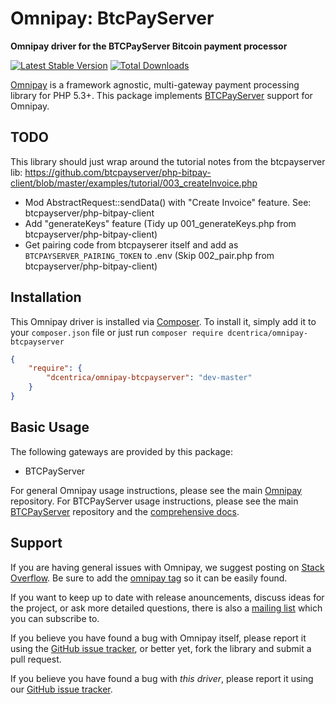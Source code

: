# Omnipay: BtcPayServer

**Omnipay driver for the BTCPayServer Bitcoin payment processor**

[![Latest Stable Version](https://poser.pugx.org/dcentrica/omnipay-btcpayserver/version.png)](https://packagist.org/packages/dcentrica/onipay-btcpayserver)
[![Total Downloads](https://poser.pugx.org/dcentrica/omnipay-btcpayserverpay/d/total.png)](https://packagist.org/packages/dcentrica/omnipay-btcpayserver)

[Omnipay](https://github.com/thephpleague/omnipay) is a framework agnostic, multi-gateway payment
processing library for PHP 5.3+. This package implements [BTCPayServer](https://btcpayserver.org/) support for Omnipay.

## TODO

This library should just wrap around the tutorial notes from the btcpayserver lib: https://github.com/btcpayserver/php-bitpay-client/blob/master/examples/tutorial/003_createInvoice.php

* Mod AbstractRequest::sendData() with "Create Invoice" feature. See: btcpayserver/php-bitpay-client
* Add "generateKeys" feature (Tidy up 001_generateKeys.php from btcpayserver/php-bitpay-client)
* Get pairing code from btcpayserer itself and add as `BTCPAYSERVER_PAIRING_TOKEN` to .env (Skip 002_pair.php from btcpayserver/php-bitpay-client)

## Installation

This Omnipay driver is installed via [Composer](http://getcomposer.org/). To install it, simply add it
to your `composer.json` file or just run `composer require dcentrica/omnipay-btcpayserver`

```json
{
    "require": {
        "dcentrica/omnipay-btcpayserver": "dev-master"
    }
}
```

## Basic Usage

The following gateways are provided by this package:

* BTCPayServer

For general Omnipay usage instructions, please see the main [Omnipay](https://github.com/thephpleague/omnipay)
repository. For BTCPayServer usage instructions, please see the main [BTCPayServer](https://github.com/btcpayserver/php-bitpay-client) repository and the [comprehensive docs](http://docs.btcpayserver.org/).

## Support

If you are having general issues with Omnipay, we suggest posting on
[Stack Overflow](http://stackoverflow.com/). Be sure to add the
[omnipay tag](http://stackoverflow.com/questions/tagged/omnipay) so it can be easily found.

If you want to keep up to date with release anouncements, discuss ideas for the project,
or ask more detailed questions, there is also a [mailing list](https://groups.google.com/forum/#!forum/omnipay) which
you can subscribe to.

If you believe you have found a bug with Omnipay itself, please report it using the [GitHub issue tracker](https://github.com/thephpleague/omnipay-bitpay/issues),
or better yet, fork the library and submit a pull request.

If you believe you have found a bug with _this driver_, please report it using our [GitHub issue tracker](https://github.com/dcentrica/omnipay-btcpayserver/issues).
